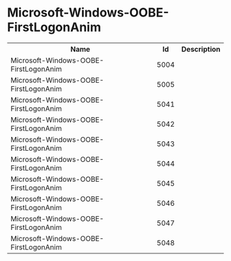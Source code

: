 # Microsoft-Windows-OOBE-FirstLogonAnim

<table>
<colgroup><col/><col/><col/></colgroup>
<tr><th>Name</th><th>Id</th><th>Description</th></tr>
<tr><td>Microsoft-Windows-OOBE-FirstLogonAnim</td><td>5004</td><td></td></tr>
<tr><td>Microsoft-Windows-OOBE-FirstLogonAnim</td><td>5005</td><td></td></tr>
<tr><td>Microsoft-Windows-OOBE-FirstLogonAnim</td><td>5041</td><td></td></tr>
<tr><td>Microsoft-Windows-OOBE-FirstLogonAnim</td><td>5042</td><td></td></tr>
<tr><td>Microsoft-Windows-OOBE-FirstLogonAnim</td><td>5043</td><td></td></tr>
<tr><td>Microsoft-Windows-OOBE-FirstLogonAnim</td><td>5044</td><td></td></tr>
<tr><td>Microsoft-Windows-OOBE-FirstLogonAnim</td><td>5045</td><td></td></tr>
<tr><td>Microsoft-Windows-OOBE-FirstLogonAnim</td><td>5046</td><td></td></tr>
<tr><td>Microsoft-Windows-OOBE-FirstLogonAnim</td><td>5047</td><td></td></tr>
<tr><td>Microsoft-Windows-OOBE-FirstLogonAnim</td><td>5048</td><td></td></tr>
</table>
